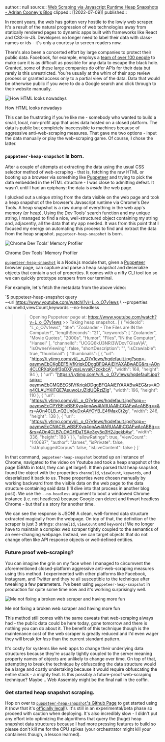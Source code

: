author:: null
source:: [Web Scraping via Javascript Runtime Heap Snapshots - Adrian Cooney's Blog](https://www.adriancooney.ie/blog/web-scraping-via-javascript-heap-snapshots)
clipped:: [[2022-07-09]]
published:: 

In recent years, the web has gotten very hostile to the lowly web scraper. It's a result of the natural progression of web technologies away from statically rendered pages to dynamic apps built with frameworks like React and CSS-in-JS. Developers no longer need to label their data with class-names or ids - it's only a courtesy to screen readers now.

There's also been a concerted effort by large companies to protect their public data. Facebook, for example, employs a [team of over 100 people](https://about.fb.com/news/2021/04/how-we-combat-scraping/) to make sure it is as difficult as possible for any data to escape the black hole. Granted, some of these large companies do offer APIs for their data but rarely is this unrestricted. You're usually at the whim of their app review process or granted access only to a partial view of the data. Data that would be otherwise public if you were to do a Google search and click through to their website manually.

![How HTML looks nowadays](https://www.adriancooney.ie/_next/image?url=https%3A%2F%2Fimages.ctfassets.net%2Fnpzloj4jufpj%2F6fDxT3Yshk7RQNidx1tDA8%2F07eecdbd9539d44a60e8f1da6b00ef5d%2FScreenshot_2022-04-26_at_23.25.09.png&w=1920&q=75)

How HTML looks nowadays

This can be frustrating if you're like me - somebody who wanted to build a small, local, non-profit app that uses data hosted on a closed platform. The data is public but completely inaccessible to machines because of aggressive anti-web-scraping measures. That gave me two options - input the data manually or play the web-scraping game. Of course, I chose the latter.

### `puppeteer-heap-snapshot` is born.

After a couple of attempts at extracting the data using the usual CSS selector method of web-scraping - that is, fetching the raw HTML or booting up a browser via something like [Puppeteer](https://github.com/puppeteer/puppeteer) and trying to pick the data embedded in the HTML structure - I was close to admitting defeat. It wasn't until I had an epiphany: the data is *inside* the web page.

I plucked out a unique string from the data visible on the web page and took a heap snapshot of the browser's Javascript runtime via Chrome's Dev Tools. A heap snapshot is a raw dump of everything in the web app's memory (or heap). Using the Dev Tools' search function and my unique string, I managed to find a nice, well-structured object containing my string and, adjacently, all the data that my app needed. It was from this point that I focused my energy on automating this process to find and extract the data from the heap snapshot. `puppeteer-heap-snapshot` is born.

![Chrome Dev Tools' Memory Profiler](https://www.adriancooney.ie/_next/image?url=https%3A%2F%2Fimages.ctfassets.net%2Fnpzloj4jufpj%2F1VPKptaSPuNl8kbCWS4t4g%2F36963d9d0b96d268b8a7b9c3b88bb052%2FScreenshot_2022-04-26_at_23.44.10.png&w=1920&q=75)

Chrome Dev Tools' Memory Profiler

[`puppeteer-heap-snapshot`](https://github.com/adriancooney/puppeteer-heap-snapshot) is a Node.js module that, given a [Puppeteer](https://github.com/puppeteer/puppeteer) browser page, can capture and parse a heap snapshot and deserialize objects that contain a set of properties. It comes with a nifty CLI tool too so we can quickly prototype scrapers from our terminal.

For example, let's fetch the metadata from the above video:

`$ puppeteer-heap-snapshot query \
 --url https://www.youtube.com/watch\?v\=L_o_O7v1ews \  --properties channelId,viewCount,keywords --no-headless 
>> Opening Puppeteer page at: https://www.youtube.com/watch?v=L_o_O7v1ews >> Taking heap snapshot..
[  {  "videoId": "L_o_O7v1ews",  "title": "Zoolander - The Files are IN the Computer!",  "lengthSeconds": "21",  "keywords": [  "Zoolander",  "Movie Quotes",  "2000s",  "Humor",  "Files",  "IN the Computer",  "Hansel"  ],  "channelId": "UCGQ6kU3NRI3WDxvTGIsaVjA",  "isOwnerViewing": false,  "shortDescription": "",  "isCrawlable": true,  "thumbnail": {  "thumbnails": [  {  "url": "https://i.ytimg.com/vi/L_o_O7v1ews/hqdefault.jpg?sqp=-oaymwEbCKgBEF5IVfKriqkDDggBFQAAiEIYAXABwAEG&rs=AOn4CLCRXqKq4f3pDXFysaLwvaK7zokbcA",  "width": 168,  "height": 94  },  {  "url": "https://i.ytimg.com/vi/L_o_O7v1ews/hqdefault.jpg?sqp=-oaymwEbCMQBEG5IVfKriqkDDggBFQAAiEIYAXABwAEG&rs=AOn4CLAUYKiFQE7AsuwoLrJZldUQRzjZig",  "width": 196,  "height": 110  },  {  "url": "https://i.ytimg.com/vi/L_o_O7v1ews/hqdefault.jpg?sqp=-oaymwEcCPYBEIoBSFXyq4qpAw4IARUAAIhCGAFwAcABBg==&rs=AOn4CLB_nQ2Un8uDxAAYOYB_E4fMaxCt2g",  "width": 246,  "height": 138  },  {  "url": "https://i.ytimg.com/vi/L_o_O7v1ews/hqdefault.jpg?sqp=-oaymwEcCNACELwBSFXyq4qpAw4IARUAAIhCGAFwAcABBg==&rs=AOn4CLB7uDAGHDaTSAe3xy5q3H2JqekbAw",  "width": 336,  "height": 188  }  ]  },  "allowRatings": true,  "viewCount": "140687",  "author": "James",  "isPrivate": false,  "isUnpluggedCorpus": false,  "isLiveContent": false  } ]`

In that command, `puppeteer-heap-snapshot` booted up an instance of Chrome, navigated to the video on Youtube and took a heap snapshot of the page (58Mb in total, they can get large!). It then parsed that heap snapshot, found the object with the properties `channelId`, `viewCount`, `keywords`, and deserialized it back to us. These properties were chosen manually by working backward from the visible data on the web page to the data structure containing said data (I'll dive into that process in another blog post). We use the `--no-headless` argument to boot a windowed Chrome instance (i.e. not headless) because Google can detect and thwart headless Chrome - but that's a story for another time.

We can see the response is JSON! A clean, well-formed data structure extracted magically from the webpage. On top of that, the definition of the scraper is just 3 strings: `channelId`, `viewCount` and `keywords`! We no longer have to maintain a complex web scraper tightly coupled to the semantics of an ever-changing webpage. Instead, we can target objects that do not change often like API response objects or well-defined entities.

### Future proof web-scraping?

You can imagine the grin on my face when I managed to circumvent the aforementioned closed-platform aggressive anti-web-scraping measures using this method. I experimented with other platforms like Facebook, Instagram, and Twitter and they're all susceptible to the technique after tweaking a few parameters. I've been using `puppeteer-heap-snapshot` in production for quite some time now and it's working surprisingly well.

![Me not fixing a broken web scraper and having more fun](https://www.adriancooney.ie/_next/image?url=https%3A%2F%2Fimages.ctfassets.net%2Fnpzloj4jufpj%2F1rxzUBV0ImX5FUOWhqYvFQ%2F07221f3d6d437958df4c9d5c037fd05b%2Fantonino-visalli-RNiBLy7aHck-unsplash__2_.jpg&w=1920&q=75)

Me not fixing a broken web scraper and having more fun

This method still comes with the same caveats that web-scraping always had - the public data could be here today, gone tomorrow and there is nothing you can do about it. The benefit of this technique though is the maintenance cost of the web scraper is greatly reduced and I'd even wager they will break *far less* than the current standard pattern.

It's costly for systems like web apps to change their underlying data structures because they're usually tightly coupled to the server meaning property names of objects are unlikely to change over time. On top of that, attempting to break the technique by obfuscating the data structure would be a large and costly undertaking because it would require obfuscating the entire stack - a mighty feat. Is this possibly a future-proof web-scraping technique? Maybe .. Web Assembly might be the final nail in the coffin.

### Get started heap snapshot scraping.

Hop on over to [`puppeteer-heap-snapshot`'s Github Page](https://github.com/adriancooney/puppeteer-heap-snapshot) to get started using it (now that it's [officially legal](https://techcrunch.com/2022/04/18/web-scraping-legal-court/)!). It's still in an experimental/beta phase so proceed with caution when deploying. It's also incredibly slow - I didn't put any effort into optimizing the algorithms that query the (huge) heap snapshot data structures because I had more pressing features to build so please don't kill me for the CPU spikes (your orchestrator might kill your containers though, a lesson learned).